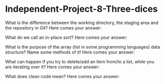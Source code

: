 # Independent-Project-8-Three-dices

What is the difference between the working directory, the staging area and the repository in Git?
Here comes your answer:


What do we call an in-place sort?
Here comes your answer:


What is the purpose of the array (list in some programming languages) data structure? Name some methods of it!
Here comes your answer:


What can happen if you try to delete/add an item from/to a list, while you are iterating over it?
Here comes your answer:


What does clean code mean?
Here comes your answer:
